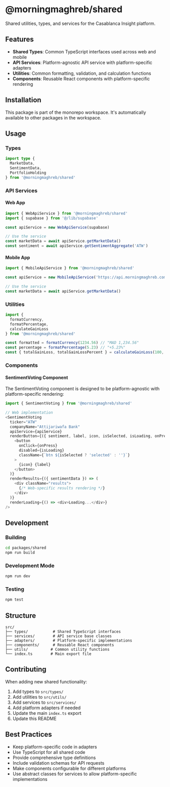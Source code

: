 # @morningmaghreb/shared

Shared utilities, types, and services for the Casablanca Insight platform.

## Features

- **Shared Types**: Common TypeScript interfaces used across web and mobile
- **API Services**: Platform-agnostic API service with platform-specific adapters
- **Utilities**: Common formatting, validation, and calculation functions
- **Components**: Reusable React components with platform-specific rendering

## Installation

This package is part of the monorepo workspace. It's automatically available to other packages in the workspace.

## Usage

### Types

```typescript
import type { 
  MarketData, 
  SentimentData, 
  PortfolioHolding 
} from '@morningmaghreb/shared'
```

### API Services

#### Web App

```typescript
import { WebApiService } from '@morningmaghreb/shared'
import { supabase } from '@/lib/supabase'

const apiService = new WebApiService(supabase)

// Use the service
const marketData = await apiService.getMarketData()
const sentiment = await apiService.getSentimentAggregate('ATW')
```

#### Mobile App

```typescript
import { MobileApiService } from '@morningmaghreb/shared'

const apiService = new MobileApiService('https://api.morningmaghreb.com')

// Use the service
const marketData = await apiService.getMarketData()
```

### Utilities

```typescript
import { 
  formatCurrency, 
  formatPercentage, 
  calculateGainLoss 
} from '@morningmaghreb/shared'

const formatted = formatCurrency(1234.56) // "MAD 1,234.56"
const percentage = formatPercentage(5.23) // "+5.23%"
const { totalGainLoss, totalGainLossPercent } = calculateGainLoss(100, 90, 10)
```

### Components

#### SentimentVoting Component

The SentimentVoting component is designed to be platform-agnostic with platform-specific rendering:

```typescript
import { SentimentVoting } from '@morningmaghreb/shared'

// Web implementation
<SentimentVoting
  ticker="ATW"
  companyName="Attijariwafa Bank"
  apiService={apiService}
  renderButton={({ sentiment, label, icon, isSelected, isLoading, onPress }) => (
    <button 
      onClick={onPress}
      disabled={isLoading}
      className={`btn ${isSelected ? 'selected' : ''}`}
    >
      {icon} {label}
    </button>
  )}
  renderResults={({ sentimentData }) => (
    <div className="results">
      {/* Web-specific results rendering */}
    </div>
  )}
  renderLoading={() => <div>Loading...</div>}
/>
```

## Development

### Building

```bash
cd packages/shared
npm run build
```

### Development Mode

```bash
npm run dev
```

### Testing

```bash
npm test
```

## Structure

```
src/
├── types/           # Shared TypeScript interfaces
├── services/        # API service base classes
├── adapters/        # Platform-specific implementations
├── components/      # Reusable React components
├── utils/          # Common utility functions
└── index.ts        # Main export file
```

## Contributing

When adding new shared functionality:

1. Add types to `src/types/`
2. Add utilities to `src/utils/`
3. Add services to `src/services/`
4. Add platform adapters if needed
5. Update the main `index.ts` export
6. Update this README

## Best Practices

- Keep platform-specific code in adapters
- Use TypeScript for all shared code
- Provide comprehensive type definitions
- Include validation schemas for API requests
- Make components configurable for different platforms
- Use abstract classes for services to allow platform-specific implementations 